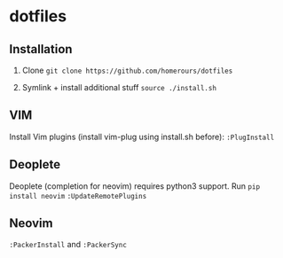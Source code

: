 # dotfiles

## Installation
1. Clone
`git clone https://github.com/homerours/dotfiles`

1. Symlink + install additional stuff `source ./install.sh`

## VIM
Install Vim plugins (install vim-plug using install.sh before): 
`:PlugInstall`

## Deoplete
Deoplete (completion for neovim) requires python3 support. Run
`pip install neovim`
`:UpdateRemotePlugins`

## Neovim
`:PackerInstall` and `:PackerSync`
